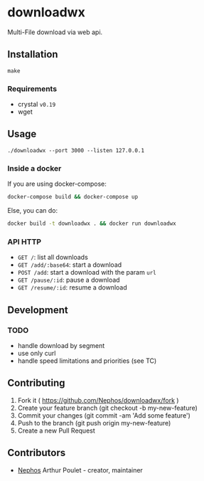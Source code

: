 # downloadwx

Multi-File download via web api.

## Installation

```
make
```

### Requirements

- crystal ``v0.19``
- wget


## Usage

```
./downloadwx --port 3000 --listen 127.0.0.1
```

### Inside a docker

If you are using docker-compose:
```sh
docker-compose build && docker-compose up
```

Else, you can do:
```sh
docker build -t downloadwx . && docker run downloadwx
```

### API HTTP

- ``GET /``: list all downloads
- ``GET /add/:base64``: start a download
- ``POST /add``: start a download with the param ``url``
- ``GET /pause/:id``: pause a download
- ``GET /resume/:id``: resume a download

## Development

### TODO

- handle download by segment
- use only curl
- handle speed limitations and priorities (see TC)

## Contributing

1. Fork it ( https://github.com/Nephos/downloadwx/fork )
2. Create your feature branch (git checkout -b my-new-feature)
3. Commit your changes (git commit -am 'Add some feature')
4. Push to the branch (git push origin my-new-feature)
5. Create a new Pull Request

## Contributors

- [Nephos](https://github.com/Nephos) Arthur Poulet - creator, maintainer
